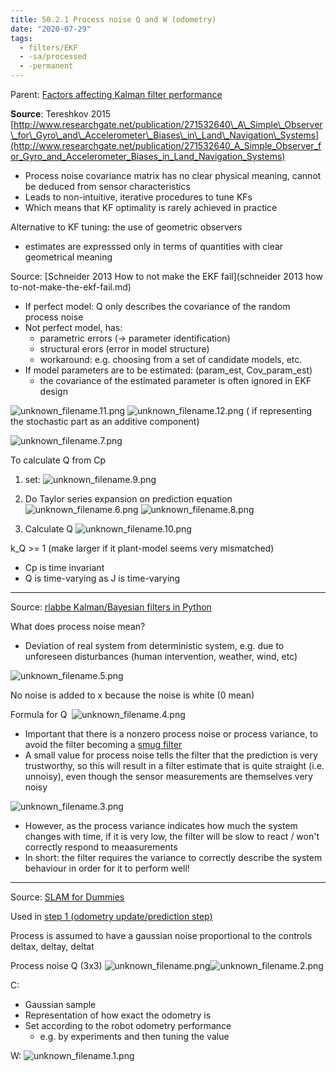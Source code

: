 ```yaml
---
title: 50.2.1 Process noise Q and W (odometry)
date: "2020-07-29"
tags:
  - filters/EKF
  - -sa/processed
  - -permanent
---
```


Parent: [Factors affecting Kalman filter performance](factors-affecting-kalman-filter-performance.md)

**Source**: Tereshkov 2015
[http://www.researchgate.net/publication/271532640\_A\_Simple\_Observer\_for\_Gyro\_and\_Accelerometer\_Biases\_in\_Land\_Navigation\_Systems](http://www.researchgate.net/publication/271532640_A_Simple_Observer_for_Gyro_and_Accelerometer_Biases_in_Land_Navigation_Systems)

*   Process noise covariance matrix has no clear physical meaning, cannot be deduced from sensor characteristics
*   Leads to non-intuitive, iterative procedures to tune KFs
*   Which means that KF optimality is rarely achieved in practice

Alternative to KF tuning: the use of geometric observers

*   estimates are expresssed only in terms of quantities with clear geometrical meaning

Source: [Schneider 2013 How to not make the EKF fail](schneider 2013 how to-not-make-the-ekf-fail.md)

*   If perfect model: Q only describes the covariance of the random process noise
*   Not perfect model, has:
    *   parametric errors (-> parameter identification)
    *   structural erors (error in model structure)
    *   workaround: e.g. choosing from a set of candidate models, etc.
*   If model parameters are to be estimated: (param\_est, Cov\_param\_est)
    *   the covariance of the estimated parameter is often ignored in EKF design

![unknown_filename.11.png](./_resources/50.2.1_Process_noise_Q_and_W_(odometry).resources/unknown_filename.11.png)
![unknown_filename.12.png](./_resources/50.2.1_Process_noise_Q_and_W_(odometry).resources/unknown_filename.12.png) ( if representing the stochastic part as an additive component)

![unknown_filename.7.png](./_resources/50.2.1_Process_noise_Q_and_W_(odometry).resources/unknown_filename.7.png)

To calculate Q from Cp

1.  set: ![unknown_filename.9.png](./_resources/50.2.1_Process_noise_Q_and_W_(odometry).resources/unknown_filename.9.png)

2.  Do Taylor series expansion on prediction equation
    ![unknown_filename.6.png](./_resources/50.2.1_Process_noise_Q_and_W_(odometry).resources/unknown_filename.6.png)
    ![unknown_filename.8.png](./_resources/50.2.1_Process_noise_Q_and_W_(odometry).resources/unknown_filename.8.png)
    
3.  Calculate Q
    ![unknown_filename.10.png](./_resources/50.2.1_Process_noise_Q_and_W_(odometry).resources/unknown_filename.10.png)
    

k\_Q >= 1 (make larger if it plant-model seems very mismatched)

*   Cp is time invariant
*   Q is time-varying as J is time-varying

* * *

Source: [rlabbe Kalman/Bayesian filters in Python](rlabbe-kalman_bayesian-filters-in-python.md)

What does process noise mean?

*   Deviation of real system from deterministic system, e.g. due to unforeseen disturbances (human intervention, weather, wind, etc)

![unknown_filename.5.png](./_resources/50.2.1_Process_noise_Q_and_W_(odometry).resources/unknown_filename.5.png)

No noise is added to x because the noise is white (0 mean)

Formula for Q
 ![unknown_filename.4.png](./_resources/50.2.1_Process_noise_Q_and_W_(odometry).resources/unknown_filename.4.png)

*   Important that there is a nonzero process noise or process variance, to avoid the filter becoming a [smug filter](smug-filter.md)
*   A small value for process noise tells the filter that the prediction is very trustworthy, so this will result in a filter estimate that is quite straight (i.e. unnoisy), even though the sensor measurements are themselves very noisy

![unknown_filename.3.png](./_resources/50.2.1_Process_noise_Q_and_W_(odometry).resources/unknown_filename.3.png)

*   However, as the process variance indicates how much the system changes with time, if it is very low, the filter will be slow to react / won't correctly respond to meaasurements
*   In short: the filter requires the variance to correctly describe the system behaviour in order for it to perform well!

* * *

Source: [SLAM for Dummies](slam-for-dummies.md)

Used in [step 1 (odometry update/prediction step)](http://www.evernote.com/shard/s484/nl/217355218/fe366015-f610-46f9-a801-eb6deb8a839d)

Process is assumed to have a gaussian noise proportional to the controls deltax, deltay, deltat

Process noise Q (3x3)
![unknown_filename.png](./_resources/50.2.1_Process_noise_Q_and_W_(odometry).resources/unknown_filename.png)![unknown_filename.2.png](./_resources/50.2.1_Process_noise_Q_and_W_(odometry).resources/unknown_filename.2.png)

C:

*   Gaussian sample
*   Representation of how exact the odometry is
*   Set according to the robot odometry performance
    *   e.g. by experiments and then tuning the value

W:
![unknown_filename.1.png](./_resources/50.2.1_Process_noise_Q_and_W_(odometry).resources/unknown_filename.1.png)

